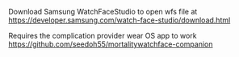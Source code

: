 Download Samsung WatchFaceStudio to open wfs file at
https://developer.samsung.com/watch-face-studio/download.html

Requires the complication provider wear OS app to work 
https://github.com/seedoh55/mortalitywatchface-companion

